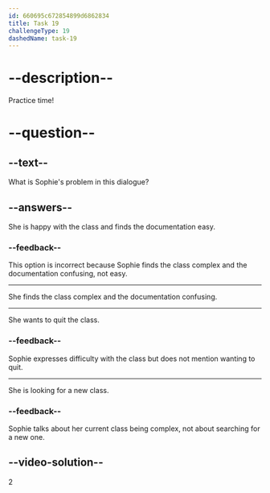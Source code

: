 ```yaml
---
id: 660695c672854899d6862834
title: Task 19
challengeType: 19
dashedName: task-19
---
```


<!--
AUDIO REFERENCE:
Sophie: Ugh. This class I'm working with is really complex. The documentation looks confusing. What should I do?
-->

# --description--

Practice time!

# --question--

## --text--

What is Sophie's problem in this dialogue?

## --answers--

She is happy with the class and finds the documentation easy.

### --feedback--

This option is incorrect because Sophie finds the class complex and the documentation confusing, not easy.

---

She finds the class complex and the documentation confusing.

---

She wants to quit the class.

### --feedback--

Sophie expresses difficulty with the class but does not mention wanting to quit.

---

She is looking for a new class.

### --feedback--

Sophie talks about her current class being complex, not about searching for a new one.

## --video-solution--

2
